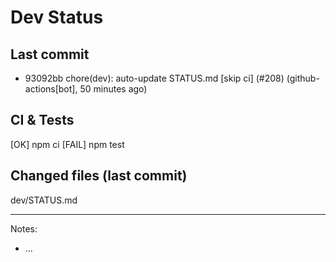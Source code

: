 # Dev Status

## Last commit
- 93092bb chore(dev): auto-update STATUS.md [skip ci] (#208) (github-actions[bot], 50 minutes ago)
## CI & Tests
[OK] npm ci
[FAIL] npm test

## Changed files (last commit)
dev/STATUS.md

---
Notes:
- ...
